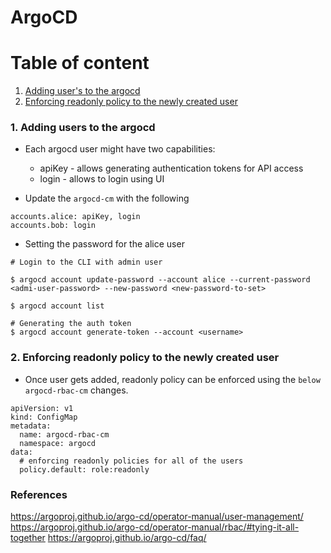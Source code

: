 # ArgoCD 

Table of content
======================
1. [Adding user's to the argocd](#1-adding-users-to-the-argocd)
2. [Enforcing readonly policy to the newly created user](#2-enforcing-readonly-policy-to-the-newly-created-user)




### 1. Adding users to the argocd

* Each argocd user might have two capabilities:
    * apiKey - allows generating authentication tokens for API access
    * login - allows to login using UI


* Update the `argocd-cm` with the following 
```
accounts.alice: apiKey, login
accounts.bob: login
```

* Setting the password for the alice user
```
# Login to the CLI with admin user 

$ argocd account update-password --account alice --current-password <admi-user-password> --new-password <new-password-to-set>

$ argocd account list

# Generating the auth token
$ argocd account generate-token --account <username> 

```

### 2. Enforcing readonly policy to the newly created user

* Once user gets added, readonly policy can be enforced using the `below argocd-rbac-cm` changes.
```
apiVersion: v1
kind: ConfigMap
metadata:
  name: argocd-rbac-cm
  namespace: argocd
data:
  # enforcing readonly policies for all of the users
  policy.default: role:readonly
```




### References
https://argoproj.github.io/argo-cd/operator-manual/user-management/
https://argoproj.github.io/argo-cd/operator-manual/rbac/#tying-it-all-together
https://argoproj.github.io/argo-cd/faq/



